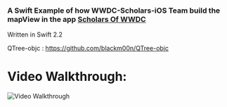
### A Swift Example of how WWDC-Scholars-iOS Team build the mapView in the app [Scholars Of WWDC](https://itunes.apple.com/us/app/scholars-of-wwdc/id999731893?mt=8) 


Written in Swift 2.2

QTree-objc : https://github.com/blackm00n/QTree-objc

# Video Walkthrough: 

<img src='wwdcScholar.gif' title='Video Walkthrough' width='' alt='Video Walkthrough' />


